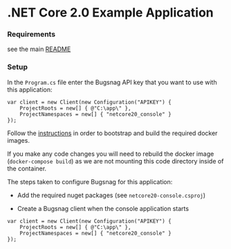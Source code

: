 .NET Core 2.0 Example Application
====

### Requirements

see the main [README](../#requirements)

### Setup

In the `Program.cs` file enter the Bugsnag API key that you want to use with
this application:

```
var client = new Client(new Configuration("APIKEY") {
    ProjectRoots = new[] { @"C:\app\" },
    ProjectNamespaces = new[] { "netcore20_console" }
});
```

Follow the [instructions](../) in order to bootstrap and build the
required docker images.

If you make any code changes you will need to rebuild the docker image
(`docker-compose build`) as we are not mounting this code directory inside of
the container.

The steps taken to configure Bugsnag for this application:
- Add the required nuget packages (see `netcore20-console.csproj`)

- Create a Bugsnag client when the console application starts

```
var client = new Client(new Configuration("APIKEY") {
    ProjectRoots = new[] { @"C:\app\" },
    ProjectNamespaces = new[] { "netcore20_console" }
});
```

